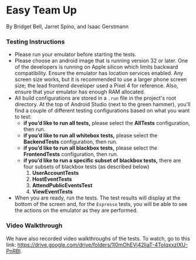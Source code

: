 # Easy Team Up
By Bridget Bell, Jarret Spino, and Isaac Gerstmann

### Testing Instructions
* Please run your emulator before starting the tests.
* Please choose an android image that is running version 32 or later. One of the developers is running on Apple silicon which limits backward compatibility. Ensure the emulator has location services enabled. Any screen size works, but it is recommended to use a larger phone screen size; the lead frontend developer used a Pixel 4 for reference. Also, ensure that your emulator has enough RAM allocated.
* All build configurations are stored in a `.run` file in the project's root directory. At the top of Android Studio (next to the green hammer), you'll find a couple of different testing configurations based on what you want to test:
    - **if you’d like to run all tests,** please select the **AllTests** configuration, then run.
    - **if you’d like to run all whitebox tests,** please select the **BackendTests** configuration, then run.
    - **if you’d like to run all blackbox tests,** please select the **FrontendTests** configuration, then run.
    - **if you’d like to run a specific subset of blackbox tests,** there are four subsets of blackbox tests (as described below)
        1. **UserAccountTests** 
        2. **HostEventTests** 
        3. **AttendPublicEventsTest** 
        4. **ViewEventTests**
* When you are ready, run the tests. The test results will display at the bottom of the screen and, for the `Espresso` tests, you will be able to see the actions on the emulator as they are performed.

### Video Walkthrough
We have also recorded video walkthroughs of the tests. To watch, go to this link: https://drive.google.com/drive/folders/1l0mOhEVj42IiaT-4ToIqxxzIXU-PnRBl.